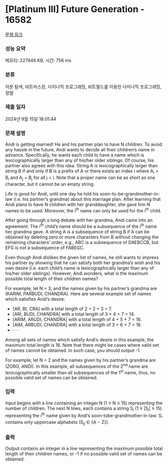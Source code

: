 # [Platinum III] Future Generation - 16582 

[문제 링크](https://www.acmicpc.net/problem/16582) 

### 성능 요약

메모리: 227948 KB, 시간: 756 ms

### 분류

이분 탐색, 비트마스킹, 다이나믹 프로그래밍, 비트필드를 이용한 다이나믹 프로그래밍, 정렬

### 제출 일자

2024년 9월 15일 18:01:44

### 문제 설명

<p>Andi is getting married! He and his partner plan to have N children. To avoid any hassle in the future, Andi wants to decide all their children’s name in advance. Specifically, he wants each child to have a name which is lexicographically larger than any of his/her older siblings. Of course, his partner also agrees with this idea. String A is lexicographically larger than string B if and only if B is a prefix of A or there exists an index i where A<sub>i</sub> > B<sub>i</sub> and A<sub>j</sub> = B<sub>j</sub> for all j < i. Note that a proper name can be as short as one character, but it cannot be an empty string.</p>

<p>Life is good for Andi, until one day he told his soon-to-be-grandmother-in-law (i.e. his partner’s grandma) about this marriage plan. After learning that Andi plans to have N children with her granddaughter, she gave him N names to be used. Moreover, the i<sup>th</sup> name can only be used for the i<sup>th</sup> child.</p>

<p>After going through a long debate with her grandma, Andi came into an agreement: The i<sup>th</sup> child’s name should be a subsequence of the i<sup>th</sup> name her grandma gave. A string A is a subsequence of string B if A can be obtained by deleting zero or more characters from B without changing the remaining characters’ order, e.g., ABC is a subsequence of DAEBCCB, but EFG is not a subsequence of FABEGC.</p>

<p>Even though Andi dislikes the given list of names, he still wants to impress his partner by showing that he can satisfy both her grandma’s wish and his own desire (i.e. each child’s name is lexicographically larger than any of his/her older siblings). However, Andi wonders, what is the maximum possible total length of their children names?</p>

<p>For example, let N = 3, and the names given by his partner’s grandma are (KARIM, PARBUDI, CHANDRA). Here are several example set of names which satisfies Andi’s desire:</p>

<ul>
	<li>[AR, BI, CRA] with a total length of 2 + 2 + 3 = 7.</li>
	<li>[ARI, BUDI, CHANDRA] with a total length of 3 + 4 + 7 = 14.</li>
	<li>[ARIM, ARUDI, CHANDRA] with a total length of 4 + 5 + 7 = 16.</li>
	<li>[AIM, ARBUDI, CHANDRA] with a total length of 3 + 6 + 7 = 16.</li>
	<li>· · ·</li>
</ul>

<p>Among all sets of names which satisfy Andi’s desire in this example, the maximum total length is 16. Note that there might be cases where valid set of names cannot be obtained. In such case, you should output -1.</p>

<p>For example, let N = 2 and the names given by his partner’s grandma are (ZORO, ANDI). In this example, all subsequences of the 2<sup>nd</sup> name are lexicographically smaller than all subsequences of the 1<sup>st</sup> name, thus, no possible valid set of names can be obtained.</p>

### 입력 

 <p>Input begins with a line containing an integer N (1 ≤ N ≤ 15) representing the number of children. The next N lines, each contains a string S<sub>i</sub> (1 ≤ |S<sub>i</sub>| ≤ 15) representing the i<sup>th</sup> name given by Andi’s soon-tobe-grandmother-in-law. S<sub>i</sub> contains only uppercase alphabets (S<sub>ij</sub> ∈ {A − Z}).</p>

### 출력 

 <p>Output contains an integer in a line representing the maximum possible total length of their children names, or -1 if no possible valid set of names can be obtained.</p>

